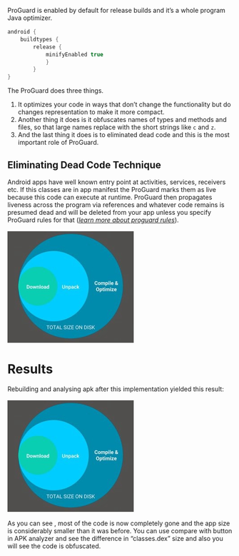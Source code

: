 ProGuard is enabled by default for release builds and it’s a whole program Java optimizer.

```gradle
android {
	buildtypes {
		release {
			minifyEnabled true
			}
		}
}
```
The ProGuard does three things. 
1. It optimizes your code in ways that don’t change the functionality but do changes representation to make it more compact.
2. Another thing it does is it obfuscates names of types and methods and files, so that large names replace with the short strings like `c` and `z`. 
3. And the last thing it does is to eliminated dead code and this is the most important role of ProGuard.

## Eliminating Dead Code Technique

Android apps have well known entry point at activities, services, receivers etc. If this classes are in app manifest the ProGuard marks them as live because this code can execute at runtime. ProGuard then propagates liveness across the program via references and whatever code remains is presumed dead and will be deleted from your app unless you specify ProGuard rules for that ([*learn more about proguard rules*](https://www.guardsquare.com/en/proguard/manual/usage)).<br/><br/>
![dead code](https://raw.githubusercontent.com/KingsMentor/codelab/master/buildingsmallerapk/imgs/apk_dimensions.jpeg)  

# Results
Rebuilding and analysing apk after this implementation yielded this result:<br/><br/>
![dead code](https://raw.githubusercontent.com/KingsMentor/codelab/master/buildingsmallerapk/imgs/apk_dimensions.jpeg) 

As you can see , most of the code is now completely gone and the app size is considerably smaller than it was before. You can use compare with button in APK analyzer and see the difference in “classes.dex” size and also you will see the code is obfuscated.
